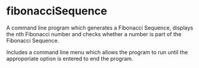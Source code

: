 # fibonacciSequence
A command line program which generates a Fibonacci Sequence, displays the nth Fibonacci number and checks whether a number is part of the Fibonacci Sequence.

Includes a command line menu which allows the program to run until the approporiate option is entered to end the program.
